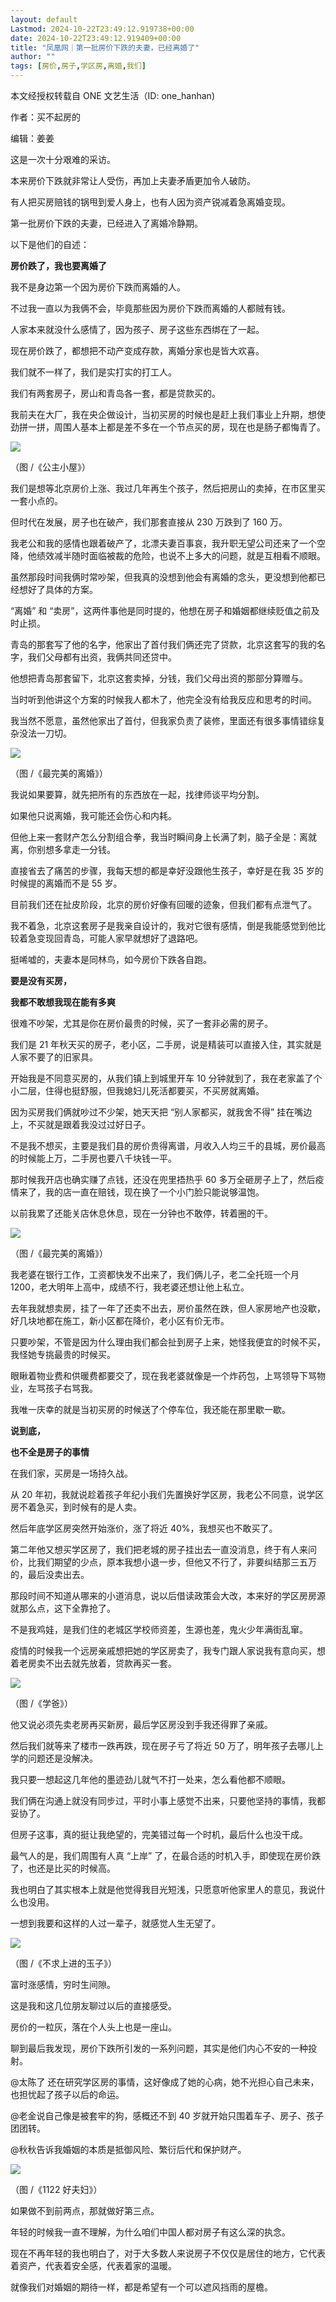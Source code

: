 ```yaml
---
layout: default
Lastmod: 2024-10-22T23:49:12.919738+00:00
date: 2024-10-22T23:49:12.919409+00:00
title: "凤凰网｜第一批房价下跌的夫妻，已经离婚了"
author: ""
tags: [房价,房子,学区房,离婚,我们]
---
```


本文经授权转载自 ONE 文艺生活（ID: one\_hanhan)

作者：买不起房的

编辑：姜姜

这是一次十分艰难的采访。

本来房价下跌就非常让人受伤，再加上夫妻矛盾更加令人破防。

有人把买房赔钱的锅甩到爱人身上，也有人因为资产锐减着急离婚变现。

第一批房价下跌的夫妻，已经进入了离婚冷静期。

以下是他们的自述：

**房价跌了，我也要离婚了**

我不是身边第一个因为房价下跌而离婚的人。

不过我一直以为我俩不会，毕竟那些因为房价下跌而离婚的人都贼有钱。

人家本来就没什么感情了，因为孩子、房子这些东西绑在了一起。

现在房价跌了，都想把不动产变成存款，离婚分家也是皆大欢喜。

我们就不一样了，我们是实打实的打工人。

我们有两套房子，房山和青岛各一套，都是贷款买的。

我前夫在大厂，我在央企做设计，当初买房的时候也是赶上我们事业上升期，想使劲拼一拼，周围人基本上都是差不多在一个节点买的房，现在也是肠子都悔青了。

![](https://images.weserv.nl/?url=https%3A//chinadigitaltimes.net/chinese/files/2024/10/post-712357-6717989f99818.)

  
（图 /《公主小屋》）

我们是想等北京房价上涨、我过几年再生个孩子，然后把房山的卖掉，在市区里买一套小点的。

但时代在发展，房子也在破产，我们那套直接从 230 万跌到了 160 万。

我老公和我的感情也跟着破产了，北漂夫妻百事哀，我升职无望公司还来了一个空降，他绩效减半随时面临被裁的危险，也说不上多大的问题，就是互相看不顺眼。

虽然那段时间我俩时常吵架，但我真的没想到他会有离婚的念头，更没想到他都已经想好了具体的方案。

“离婚” 和 “卖房”，这两件事他是同时提的，他想在房子和婚姻都继续贬值之前及时止损。

青岛的那套写了他的名字，他家出了首付我们俩还完了贷款，北京这套写的我的名字，我们父母都有出资，我俩共同还贷中。

他想把青岛那套留下，北京这套卖掉，分钱，我们父母出资的那部分算赠与。

当时听到他讲这个方案的时候我人都木了，他完全没有给我反应和思考的时间。

我当然不愿意，虽然他家出了首付，但我家负责了装修，里面还有很多事情错综复杂没法一刀切。

![](https://images.weserv.nl/?url=https%3A//chinadigitaltimes.net/chinese/files/2024/10/post-712357-671798a05aa87.)

  
（图 /《最完美的离婚》）

我说如果要算，就先把所有的东西放在一起，找律师谈平均分割。

如果他只说离婚，我可能还会伤心和内耗。

但他上来一套财产怎么分割组合拳，我当时瞬间身上长满了刺，脑子全是：离就离，你别想多拿走一分钱。

直接省去了痛苦的步骤，我每天想的都是幸好没跟他生孩子，幸好是在我 35 岁的时候提的离婚而不是 55 岁。

目前我们还在扯皮阶段，北京的房价好像有回暖的迹象，但我们都有点泄气了。

我不着急，北京这套房子是我亲自设计的，我对它很有感情，倒是我能感觉到他比较着急变现回青岛，可能人家早就想好了退路吧。

挺唏嘘的，夫妻本是同林鸟，如今房价下跌各自跑。

**要是没有买房，**

**我都不敢想我现在能有多爽**

很难不吵架，尤其是你在房价最贵的时候，买了一套非必需的房子。

我们是 21 年秋天买的房子，老小区，二手房，说是精装可以直接入住，其实就是人家不要了的旧家具。

开始我是不同意买房的，从我们镇上到城里开车 10 分钟就到了，我在老家盖了个小二层，住得也挺舒服，但我媳妇儿死活都要买，不买房就离婚。

因为买房我们俩就吵过不少架，她天天把 “别人家都买，就我舍不得” 挂在嘴边上，不买就是跟着我没过过好日子。

不是我不想买，主要是我们县的房价贵得离谱，月收入人均三千的县城，房价最高的时候能上万，二手房也要八千块钱一平。

那时候我开店也确实赚了点钱，还没在兜里捂热乎 60 多万全砸房子上了，然后疫情来了，我的店一直在赔钱，现在换了一个小门脸只能说够温饱。

以前我累了还能关店休息休息，现在一分钟也不敢停，转着圈的干。

![](https://images.weserv.nl/?url=https%3A//chinadigitaltimes.net/chinese/files/2024/10/post-712357-671798a087284.)

  
（图 /《最完美的离婚》）

我老婆在银行工作，工资都快发不出来了，我们俩儿子，老二全托班一个月 1200，老大明年上高中，成绩不行，我老婆还想让他上私立。

去年我就想卖房，挂了一年了还卖不出去，房价虽然在跌，但人家房地产也没歇，好几块地都在施工，新小区都在降价，老小区有价无市。

只要吵架，不管是因为什么理由我们都会扯到房子上来，她怪我便宜的时候不买，我怪她专挑最贵的时候买。

眼瞅着物业费和供暖费都要交了，现在我老婆就像是一个炸药包，上骂领导下骂物业，左骂孩子右骂我。

我唯一庆幸的就是当初买房的时候送了个停车位，我还能在那里歇一歇。

**说到底，**

**也不全是房子的事情**

在我们家，买房是一场持久战。

从 20 年初，我就说趁着孩子年纪小我们先置换好学区房，我老公不同意，说学区房不着急买，到时候有的是人卖。

然后年底学区房突然开始涨价，涨了将近 40%，我想买也不敢买了。

第二年他又想买学区房了，我们把老城的房子挂出去一直没消息，终于有人来问价，比我们期望的少点，原本我想小退一步，但他又不行了，非要纠结那三五万的，最后没卖出去。

那段时间不知道从哪来的小道消息，说以后借读政策会大改，本来好的学区房房源就那么点，这下全靠抢了。

不是我鸡娃，是我们住的老城区学校师资差，生源也差，鬼火少年满街乱窜。

疫情的时候我一个远房亲戚想把她的学区房卖了，我专门跟人家说我有意向买，想着老房卖不出去就先放着，贷款再买一套。

![](https://images.weserv.nl/?url=https%3A//chinadigitaltimes.net/chinese/files/2024/10/post-712357-671798a1af93d.)

  
（图 /《学爸》）

他又说必须先卖老房再买新房，最后学区房没到手我还得罪了亲戚。

然后我们就等来了楼市一跌再跌，现在房子亏了将近 50 万了，明年孩子去哪儿上学的问题还是没解决。

我只要一想起这几年他的墨迹劲儿就气不打一处来，怎么看他都不顺眼。

我们俩在沟通上就没有同步过，平时小事上感觉不出来，只要他坚持的事情，我都妥协了。

但房子这事，真的挺让我绝望的，完美错过每一个时机，最后什么也没干成。

最气人的是，我们周围有人真 “上岸” 了，在最合适的时机入手，即使现在房价跌了，也还是比买的时候高。

我也明白了其实根本上就是他觉得我目光短浅，只愿意听他家里人的意见，我说什么也没用。

一想到我要和这样的人过一辈子，就感觉人生无望了。

![](https://images.weserv.nl/?url=https%3A//chinadigitaltimes.net/chinese/files/2024/10/post-712357-671798a2006f6.)

  
（图 /《不求上进的玉子》）

富时涨感情，穷时生间隙。

这是我和这几位朋友聊过以后的直接感受。

房价的一粒灰，落在个人头上也是一座山。

聊到最后我发现，房价下跌所引发的一系列问题，其实是他们内心不安的一种投射。

@太陈了 还在研究学区房的事情，这好像成了她的心病，她不光担心自己未来，也担忧起了孩子以后的命运。

@老金说自己像是被套牢的狗，感概还不到 40 岁就开始只围着车子、房子、孩子团团转。

@秋秋告诉我婚姻的本质是抵御风险、繁衍后代和保护财产。

![](https://images.weserv.nl/?url=https%3A//chinadigitaltimes.net/chinese/files/2024/10/post-712357-671798a2b2b31.)

  
（图 /《1122 好夫妇》）

如果做不到前两点，那就做好第三点。

年轻的时候我一直不理解，为什么咱们中国人都对房子有这么深的执念。

现在不再年轻的我也明白了，对于大多数人来说房子不仅仅是居住的地方，它代表着资产，代表着安全感，代表着家的温暖。

就像我们对婚姻的期待一样，都是希望有一个可以遮风挡雨的屋檐。

